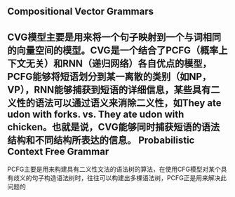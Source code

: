 ﻿ Compositional Vector Grammars
--
CVG模型主要是用来将一个句子映射到一个与词相同的向量空间的模型。CVG是一个结合了PCFG（概率上下文无关）和RNN（递归网络）各自优点的模型，PCFG能够将短语划分到某一离散的类别（如NP，VP），RNN能够捕获到短语的详细信息，某些具有二义性的语法可以通过语义来消除二义性，如They ate udon with forks. vs. They ate udon with chicken。也就是说，CVG能够同时捕获短语的语法结构和不同结构所表达的信息。
Probabilistic Context Free Grammar
--
PCFG主要是用来构建具有二义性文法的语法树的算法，在使用CFG模型对某个具有歧义的句子构造语法树时，往往可以构建出多棵语法树，PCFG正是用来解决此问题的
